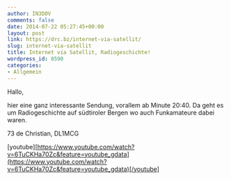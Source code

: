 ```yaml
---
author: IN3DOV
comments: false
date: 2014-07-22 05:27:45+00:00
layout: post
link: https://drc.bz/internet-via-satellit/
slug: internet-via-satellit
title: Internet via Satellit, Radiogeschichte!
wordpress_id: 8590
categories:
- Allgemein
---
```


Hallo,

hier eine ganz interessante Sendung, vorallem ab Minute 20:40. Da geht es um Radiogeschichte auf südtiroler Bergen wo auch Funkamateure dabei waren.

73 de Christian, DL1MCG


[youtube][https://www.youtube.com/watch?v=6TuCKHa70Zc&feature=youtube_gdata](https://www.youtube.com/watch?v=6TuCKHa70Zc&feature=youtube_gdata)[/youtube]



